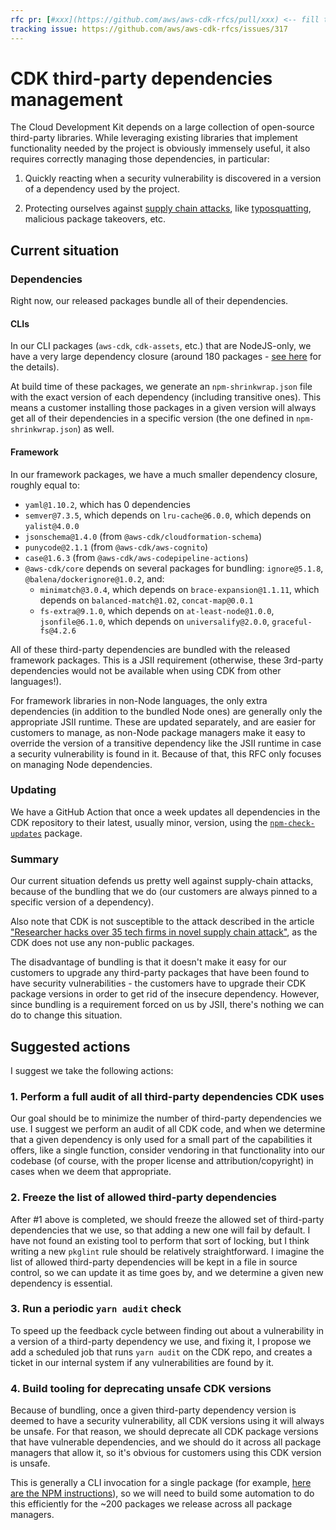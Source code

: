 ```yaml
---
rfc pr: [#xxx](https://github.com/aws/aws-cdk-rfcs/pull/xxx) <-- fill this after you've already created the PR
tracking issue: https://github.com/aws/aws-cdk-rfcs/issues/317
---
```


# CDK third-party dependencies management

The Cloud Development Kit depends on a large collection of open-source third-party libraries.
While leveraging existing libraries that implement functionality needed by the project is obviously immensely useful,
it also requires correctly managing those dependencies, in particular:

1. Quickly reacting when a security vulnerability is discovered in a version of a dependency used by the project.

2. Protecting ourselves against [supply chain attacks](https://en.wikipedia.org/wiki/Supply_chain_attack),
  like [typosquatting](https://www.darkreading.com/vulnerabilities---threats/beware-the-package-typosquatting-supply-chain-attack/a/d-id/1340383),
  malicious package takeovers, etc.

## Current situation

### Dependencies

Right now, our released packages bundle all of their dependencies.

#### CLIs

In our CLI packages (`aws-cdk`, `cdk-assets`, etc.) that are NodeJS-only,
we have a very large dependency closure
(around 180 packages - [see here](https://npmgraph.js.org/?q=aws-cdk)
for the details).

At build time of these packages,
we generate an `npm-shrinkwrap.json` file with the exact version of each dependency
(including transitive ones).
This means a customer installing those packages in a given version will always get all of their dependencies in a specific version
(the one defined in `npm-shrinkwrap.json`) as well.

#### Framework

In our framework packages, we have a much smaller dependency closure,
roughly equal to:

- `yaml@1.10.2`, which has 0 dependencies
- `semver@7.3.5`, which depends on `lru-cache@6.0.0`, which depends on `yalist@4.0.0`
- `jsonschema@1.4.0` (from `@aws-cdk/cloudformation-schema`)
- `punycode@2.1.1` (from `@aws-cdk/aws-cognito`)
- `case@1.6.3` (from `@aws-cdk/aws-codepipeline-actions`)
- `@aws-cdk/core` depends on several packages for bundling: `ignore@5.1.8`, `@balena/dockerignore@1.0.2`, and:
  - `minimatch@3.0.4`, which depends on `brace-expansion@1.1.11`, which depends on `balanced-match@1.02`, `concat-map@0.0.1`
  - `fs-extra@9.1.0`, which depends on `at-least-node@1.0.0`, `jsonfile@6.1.0`, which depends on `universalify@2.0.0`, `graceful-fs@4.2.6`

All of these third-party dependencies are bundled with the released framework packages.
This is a JSII requirement
(otherwise, these 3rd-party dependencies would not be available when using CDK from other languages!).

For framework libraries in non-Node languages,
the only extra dependencies
(in addition to the bundled Node ones)
are generally only the appropriate JSII runtime.
These are updated separately, and are easier for customers to manage,
as non-Node package managers make it easy to override the version of a transitive dependency
like the JSII runtime in case a security vulnerability is found in it.
Because of that, this RFC only focuses on managing Node dependencies.

### Updating

We have a GitHub Action that once a week updates all dependencies in the CDK repository to their latest,
usually minor, version,
using the [`npm-check-updates`](https://www.npmjs.com/package/npm-check-updates) package.

### Summary

Our current situation defends us pretty well against supply-chain attacks,
because of the bundling that we do
(our customers are always pinned to a specific version of a dependency).

Also note that CDK is not susceptible to the attack described in the article
["Researcher hacks over 35 tech firms in novel supply chain attack"](https://www.bleepingcomputer.com/news/security/researcher-hacks-over-35-tech-firms-in-novel-supply-chain-attack),
as the CDK does not use any non-public packages.

The disadvantage of bundling is that it doesn't make it easy for our customers
to upgrade any third-party packages that have been found to have security vulnerabilities -
the customers have to upgrade their CDK package versions in order to get rid of the insecure dependency.
However, since bundling is a requirement forced on us by JSII,
there's nothing we can do to change this situation.

## Suggested actions

I suggest we take the following actions:

### 1. Perform a full audit of all third-party dependencies CDK uses

Our goal should be to minimize the number of third-party dependencies we use.
I suggest we perform an audit of all CDK code,
and when we determine that a given dependency is only used for a small part of the capabilities it offers,
like a single function,
consider vendoring in that functionality into our codebase
(of course, with the proper license and attribution/copyright)
in cases when we deem that appropriate.

### 2. Freeze the list of allowed third-party dependencies

After #1 above is completed,
we should freeze the allowed set of third-party dependencies that we use,
so that adding a new one will fail by default.
I have not found an existing tool to perform that sort of locking,
but I think writing a new `pkglint` rule should be relatively straightforward.
I imagine the list of allowed third-party dependencies will be kept in a file in source control,
so we can update it as time goes by,
and we determine a given new dependency is essential.

### 3. Run a periodic `yarn audit` check

To speed up the feedback cycle between finding out about a
vulnerability in a version of a third-party dependency we use,
and fixing it,
I propose we add a scheduled job that runs `yarn audit` on the CDK repo,
and creates a ticket in our internal system if any vulnerabilities are found by it.

### 4. Build tooling for deprecating unsafe CDK versions

Because of bundling, once a given third-party dependency version is deemed to have a security vulnerability,
all CDK versions using it will always be unsafe.
For that reason, we should deprecate all CDK package versions that have vulnerable dependencies,
and we should do it across all package managers that allow it,
so it's obvious for customers using this CDK version is unsafe.

This is generally a CLI invocation for a single package
(for example, [here are the NPM instructions](https://docs.npmjs.com/deprecating-and-undeprecating-packages-or-package-versions#deprecating-a-single-version-of-a-package)),
so we will need to build some automation to do this efficiently for the ~200 packages we release across all package managers.
